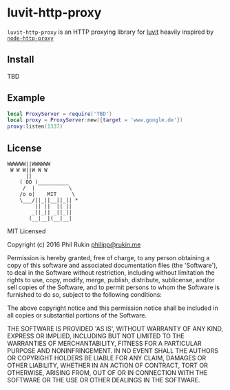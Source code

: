 # luvit-http-proxy
`luvit-http-proxy` is an HTTP proxying library for [luvit](https://luvit.io) heavily inspired by [`node-http-proxy`](https://github.com/nodejitsu/node-http-proxy)

## Install
TBD

## Example

```lua
local ProxyServer = require('TBD')
local proxy = ProxyServer:new({target = 'www.google.de'})
proxy:listen(1337)
```


## License

```
WWWWWW||WWWWWW
 W W W||W W W
      ||
    ( OO )__________
     /  |           \
    /o o|    MIT     \
    \___/||_||__||_|| *
         || ||  || ||
        _||_|| _||_||
       (__|__|(__|__|
```

MIT Licensed

Copyright (c) 2016 Phil Rukin [philipp@rukin.me](mailto:philipp@rukin.me)

Permission is hereby granted, free of charge, to any person obtaining
a copy of this software and associated documentation files (the
'Software'), to deal in the Software without restriction, including
without limitation the rights to use, copy, modify, merge, publish,
distribute, sublicense, and/or sell copies of the Software, and to
permit persons to whom the Software is furnished to do so, subject to
the following conditions:

The above copyright notice and this permission notice shall be
included in all copies or substantial portions of the Software.

THE SOFTWARE IS PROVIDED 'AS IS', WITHOUT WARRANTY OF ANY KIND,
EXPRESS OR IMPLIED, INCLUDING BUT NOT LIMITED TO THE WARRANTIES OF
MERCHANTABILITY, FITNESS FOR A PARTICULAR PURPOSE AND NONINFRINGEMENT.
IN NO EVENT SHALL THE AUTHORS OR COPYRIGHT HOLDERS BE LIABLE FOR ANY
CLAIM, DAMAGES OR OTHER LIABILITY, WHETHER IN AN ACTION OF CONTRACT,
TORT OR OTHERWISE, ARISING FROM, OUT OF OR IN CONNECTION WITH THE
SOFTWARE OR THE USE OR OTHER DEALINGS IN THE SOFTWARE.
